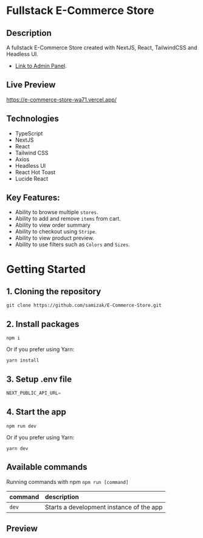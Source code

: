 # Fullstack E-Commerce Store

## Description
A fullstack E-Commerce Store created with NextJS, React, TailwindCSS and Headless UI.

- [Link to Admin Panel](https://github.com/samizak/E-Commerce-Admin).

## Live Preview
https://e-commerce-store-wa71.vercel.app/

## Technologies
* TypeScript
* NextJS
* React
* Tailwind CSS
* Axios
* Headless UI
* React Hot Toast
* Lucide React

## Key Features:

- Ability to browse multiple `stores`.
- Ability to add and remove `items` from cart.
- Ability to view order summary
- Ability to checkout using `Stripe`.
- Ability to view product preview.
- Ability to use filters such as `Colors` and `Sizes`.

# Getting Started

## 1. Cloning the repository
```shell
git clone https://github.com/samizak/E-Commerce-Store.git
```

## 2. Install packages
```shell
npm i
```
Or if you prefer using Yarn:
```shell
yarn install
```

## 3. Setup .env file
```js
NEXT_PUBLIC_API_URL=
```

## 4. Start the app
```shell
npm run dev
```
Or if you prefer using Yarn:
```shell
yarn dev
```

## Available commands

Running commands with npm `npm run [command]`

| command         | description                              |
| :-------------- | :--------------------------------------- |
| `dev`           | Starts a development instance of the app |


## Preview

